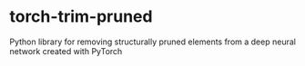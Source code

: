 # torch-trim-pruned
Python library for removing structurally pruned elements from a deep neural network created with PyTorch
